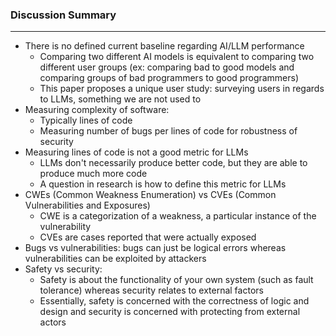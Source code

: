 ### Discussion Summary

---
- There is no defined current baseline regarding AI/LLM performance
  - Comparing two different AI models is equivalent to comparing two different user groups (ex: comparing bad to good models and comparing groups of bad programmers to good programmers)
  - This paper proposes a unique user study: surveying users in regards to LLMs, something we are not used to
- Measuring complexity of software:
  - Typically lines of code
  - Measuring number of bugs per lines of code for robustness of security
- Measuring lines of code is not a good metric for LLMs
  - LLMs don't necessarily produce better code, but they are able to produce much more code
  - A question in research is how to define this metric for LLMs
- CWEs (Common Weakness Enumeration) vs CVEs (Common Vulnerabilities and Exposures)
  - CWE is a categorization of a weakness, a particular instance of the vulnerability
  - CVEs are cases reported that were actually exposed
- Bugs vs vulnerabilities: bugs can just be logical errors whereas vulnerabilities can be exploited by attackers
- Safety vs security:
  - Safety is about the functionality of your own system (such as fault tolerance) whereas security relates to external factors
  - Essentially, safety is concerned with the correctness of logic and design and security is concerned with protecting from external actors
